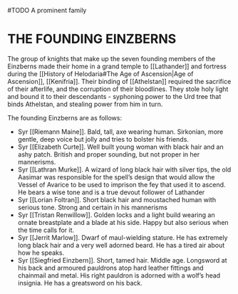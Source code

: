 #TODO 
A prominent family 
# THE FOUNDING EINZBERNS

The group of knights that make up the seven founding members of the Einzberns made their home in a grand temple to [[Lathander]] and fortress during the [[History of Helodaria#The Age of Ascension|Age of Ascension]], [[Kenifria]]. Their binding of [[Athelstan]] required the sacrifice of their afterlife, and the corruption of their bloodlines. They stole holy light and bound it to their descendants - syphoning power to the Urd tree that binds Athelstan, and stealing power from him in turn.

The founding Einzberns are as follows:

- Syr [[Riemann Maine]]. Bald, tall, axe wearing human. Sirkonian, more gentle, deep voice but jolly and tries to bolster his friends.
- Syr [[Elizabeth Curte]]. Well built young woman with black hair and an ashy patch. British and proper sounding, but not proper in her mannerisms.
- Syr [[Lathran Murke]]. A wizard of long black hair with silver tips, the old Aasimar was responsible for the spell’s design that would allow the Vessel of Avarice to be used to imprison the fey that used it to ascend. He bears a wise tone and is a true devout follower of Lathander
- Syr [[Lorian Foltran]]. Short black hair and moustached human with serious tone. Strong and certain in his mannerisms
- Syr [[Tristan Renwillow]]. Golden locks and a light build wearing an ornate breastplate and a blade at his side. Happy but also serious when the time calls for it.
- Syr [[Jerrit Marlow]]. Dwarf of maul-wielding stature. He has extremely long black hair and a very well adorned beard. He has a tired air about how he speaks.
- Syr [[Siegfried Einzbern]]. Short, tamed hair. Middle age. Longsword at his back and armoured pauldrons atop hard leather fittings and chainmail and metal. His right pauldron is adorned with a wolf’s head insignia. He has a greatsword on his back.
